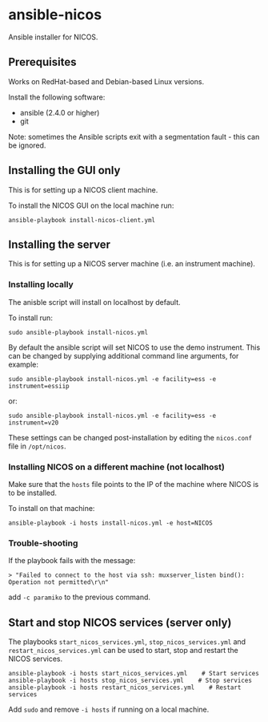 # ansible-nicos
Ansible installer for NICOS.

## Prerequisites
Works on RedHat-based and Debian-based Linux versions.

Install the following software:
 - ansible (2.4.0 or higher)
 - git

Note: sometimes the Ansible scripts exit with a segmentation fault - this can be ignored.

## Installing the GUI only
This is for setting up a NICOS client machine.

To install the NICOS GUI on the local machine run:

```shell
ansible-playbook install-nicos-client.yml
```

## Installing the server
This is for setting up a NICOS server machine (i.e. an instrument machine).

### Installing locally
The anisble script will install on localhost by default.

To install run:

```shell
sudo ansible-playbook install-nicos.yml
```

By default the ansible script will set NICOS to use the demo instrument. This can be changed by supplying additional command line arguments, for example:

```shell
sudo ansible-playbook install-nicos.yml -e facility=ess -e instrument=essiip
```
or:

```shell
sudo ansible-playbook install-nicos.yml -e facility=ess -e instrument=v20
```

These settings can be changed post-installation by editing the `nicos.conf` file in `/opt/nicos`.

### Installing NICOS on a different machine (not localhost)
Make sure that the ``hosts`` file points to the IP of the machine where NICOS is to be installed.

To install on that machine:
```shell
ansible-playbook -i hosts install-nicos.yml -e host=NICOS
```

### Trouble-shooting
If the playbook fails with the message:

```
> "Failed to connect to the host via ssh: muxserver_listen bind(): Operation not permitted\r\n"
```
add ``-c paramiko`` to the previous command.

## Start and stop NICOS services (server only)

The playbooks ``start_nicos_services.yml``, ``stop_nicos_services.yml`` and ``restart_nicos_services.yml`` can be used to start, stop and restart the NICOS services.

```shell
ansible-playbook -i hosts start_nicos_services.yml    # Start services
ansible-playbook -i hosts stop_nicos_services.yml    # Stop services
ansible-playbook -i hosts restart_nicos_services.yml    # Restart services
```
Add `sudo` and remove `-i hosts` if running on a local machine.
